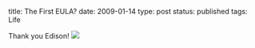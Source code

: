 title: The First EULA?
date: 2009-01-14
type: post
status: published
tags: Life


Thank you Edison! ![](http://farm4.static.flickr.com/3477/3195262056_e8e4bf192c.jpg?v=0)
